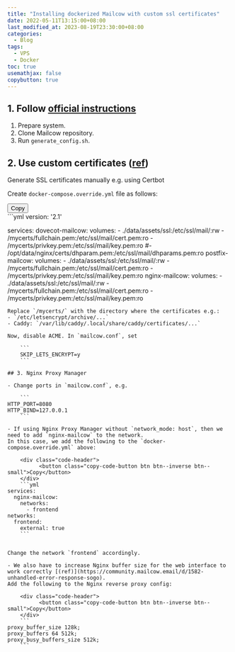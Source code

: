 ```yaml
---
title: "Installing dockerized Mailcow with custom ssl certificates"
date: 2022-05-11T13:15:00+08:00
last_modified_at: 2023-08-19T23:30:00+08:00
categories:
  - Blog
tags:
  - VPS
  - Docker
toc: true
usemathjax: false
copybutton: true
---
```



## 1. Follow [official instructions](https://mailcow.github.io/mailcow-dockerized-docs/prerequisite/prerequisite-system/#supported-os)

1. Prepare system.
2. Clone Mailcow repository.
3. Run `generate_config.sh`.

## 2. Use custom certificates ([ref](https://github.com/mailcow/mailcow-dockerized/issues/1421))

Generate SSL certificates manually e.g. using Certbot

Create `docker-compose.override.yml` file as follows:

<div class="code-header">
	  <button class="copy-code-button btn btn--inverse btn--small">Copy</button>
</div>
```yml
version: '2.1'

services:
  dovecot-mailcow:
	volumes:
	  - ./data/assets/ssl:/etc/ssl/mail/:rw
	  - /mycerts/fullchain.pem:/etc/ssl/mail/cert.pem:ro
	  - /mycerts/privkey.pem:/etc/ssl/mail/key.pem:ro
		#- /opt/data/nginx/certs/dhparam.pem:/etc/ssl/mail/dhparams.pem:ro
  postfix-mailcow:
	volumes:
	  - ./data/assets/ssl:/etc/ssl/mail/:rw
	  - /mycerts/fullchain.pem:/etc/ssl/mail/cert.pem:ro
	  - /mycerts/privkey.pem:/etc/ssl/mail/key.pem:ro
  nginx-mailcow:
	volumes:
	  - ./data/assets/ssl:/etc/ssl/mail/:rw
	  - /mycerts/fullchain.pem:/etc/ssl/mail/cert.pem:ro
	  - /mycerts/privkey.pem:/etc/ssl/mail/key.pem:ro
```
Replace `/mycerts/` with the directory where the certificates e.g.:
- `/etc/letsencrypt/archive/...`
- Caddy: `/var/lib/caddy/.local/share/caddy/certificates/...`

Now, disable ACME. In `mailcow.conf`, set

	```
	SKIP_LETS_ENCRYPT=y
	```

## 3. Nginx Proxy Manager

- Change ports in `mailcow.conf`, e.g. 

	```
HTTP_PORT=8080
HTTP_BIND=127.0.0.1
	```

- If using Nginx Proxy Manager without `network_mode: host`, then we need to add `nginx-mailcow` to the network.
In this case, we add the following to the `docker-compose.override.yml` above:

	<div class="code-header">
		  <button class="copy-code-button btn btn--inverse btn--small">Copy</button>
	</div>
	```yml
services:
  nginx-mailcow:
    networks:
      - frontend
networks:
  frontend:
    external: true
	```
	

Change the network `frontend` accordingly.

- We also have to increase Nginx buffer size for the web interface to work correctly [(ref)](https://community.mailcow.email/d/1582-unhandled-error-response-sogo).
Add the following to the Nginx reverse proxy config:

	<div class="code-header">
		  <button class="copy-code-button btn btn--inverse btn--small">Copy</button>
	</div>
	```
proxy_buffer_size 128k;
proxy_buffers 64 512k;
proxy_busy_buffers_size 512k;
	```















